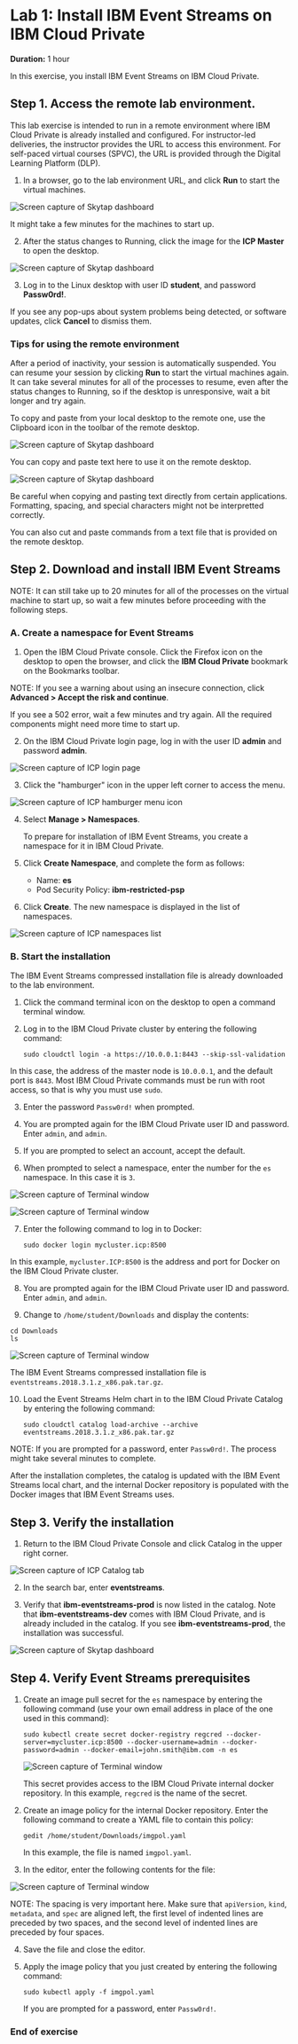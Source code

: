 # Lab 1: Install IBM Event Streams on IBM Cloud Private
**Duration:** 1 hour

In this exercise, you install IBM Event Streams on IBM Cloud Private.

## Step 1. Access the remote lab environment.

This lab exercise is intended to run in a remote environment where IBM Cloud Private is already installed and configured. For instructor-led deliveries, the instructor provides the URL to access this environment. For self-paced virtual courses (SPVC), the URL is provided through the Digital Learning Platform (DLP). 

1. In a browser, go to the lab environment URL, and click **Run** to start the virtual machines.

![Screen capture of Skytap dashboard](../Images/lab01-install1.png)

It might take a few minutes for the machines to start up. 

2. After the status changes to Running, click the image for the **ICP Master** to open the desktop.

![Screen capture of Skytap dashboard](../Images/lab01-install2.png)

3. Log in to the Linux desktop with user ID **student**, and password **Passw0rd!**.

If you see any pop-ups about system problems being detected, or software updates, click **Cancel** to dismiss them. 

### Tips for using the remote environment

After a period of inactivity, your session is automatically suspended. You can resume your session by clicking **Run** to start the virtual machines again. It can take several minutes for all of the processes to resume, even after the status changes to Running, so if the desktop is unresponsive, wait a bit longer and try again. 

To copy and paste from your local desktop to the remote one, use the Clipboard icon in the toolbar of the remote desktop.

![Screen capture of Skytap dashboard](../Images/clipboardIcon.png)

You can copy and paste text here to use it on the remote desktop.

![Screen capture of Skytap dashboard](../Images/clipboard.png)

Be careful when copying and pasting text directly from certain applications. Formatting, spacing, and special characters might not be interpretted correctly.

You can also cut and paste commands from a text file that is provided on the remote desktop.


## Step 2. Download and install IBM Event Streams

NOTE: It can still take up to 20 minutes for all of the processes on the virtual machine to start up, so wait a few minutes before proceeding with the following steps.

### A. Create a namespace for Event Streams

1. Open the IBM Cloud Private console. Click the Firefox icon on the desktop to open the browser, and click the **IBM Cloud Private** bookmark on the Bookmarks toolbar.
	
 NOTE: If you see a warning about using an insecure connection, click **Advanced > Accept the risk and continue**.
	
 If you see a 502 error, wait a few minutes and try again. All the required components might need more time to start up. 
	
2. 	On the IBM Cloud Private login page, log in with the user ID **admin** and password **admin**. 

 ![Screen capture of ICP login page](../Images/lab01-install3.png)

3. Click the "hamburger" icon in the upper left corner to access the menu.

 ![Screen capture of ICP hamburger menu icon](../Images/lab01-install4.png)

4. Select **Manage > Namespaces**. 

	To prepare for installation of IBM Event Streams, you create a namespace for it in IBM Cloud Private. 
	
5. Click **Create Namespace**, and complete the form as follows:

	* Name: **es**
	* Pod Security Policy: **ibm-restricted-psp**

6. Click **Create**. The new namespace is displayed in the list of namespaces. 

![Screen capture of ICP namespaces list](../Images/lab01-install5.png)

### B. Start the installation

The IBM Event Streams compressed installation file is already downloaded to the lab environment. 

1. Click the command terminal icon on the desktop to open a command terminal window.

2. Log in to the IBM Cloud Private cluster by entering the following command:

	`sudo cloudctl login -a https://10.0.0.1:8443 --skip-ssl-validation`
	
 In this case, the address of the master node is `10.0.0.1`, and the default port is `8443`. Most IBM Cloud Private commands must be run with root access, so that is why you must use `sudo`.

3. Enter the password `Passw0rd!` when prompted. 

4. 	You are prompted again for the IBM Cloud Private user ID and password. Enter `admin`, and `admin`. 	 

5. If you are prompted to select an account, accept the default.

6. When prompted to select a namespace, enter the number for the `es` namespace. In this case it is `3`.

 ![Screen capture of Terminal window](../Images/lab01-install6.png)

 ![Screen capture of Terminal window](../Images/lab01-install7.png)
 
7. Enter the following command to log in to Docker:

	`sudo docker login mycluster.icp:8500`
	
 In this example, `mycluster.ICP:8500` is the address and port for Docker on the IBM Cloud Private cluster. 
	
8. You are prompted again for the IBM Cloud Private user ID and password. Enter `admin`, and `admin`. 	

9. Change to `/home/student/Downloads` and display the contents:

 ```
cd Downloads
ls
```
 ![Screen capture of Terminal window](../Images/lab01-install8.png)	
 
 The IBM Event Streams compressed installation file is `eventstreams.2018.3.1.z_x86.pak.tar.gz`.
	
10. Load the Event Streams Helm chart in to the IBM Cloud Private Catalog by entering the following command:	

	`sudo cloudctl catalog load-archive --archive eventstreams.2018.3.1.z_x86.pak.tar.gz`

 NOTE: If you are prompted for a password, enter `Passw0rd!`. The process might take several minutes to complete.
 
After the installation completes, the catalog is updated with the IBM Event
Streams local chart, and the internal Docker repository is populated with the Docker images that IBM Event Streams uses. 

## Step 3. Verify the installation

1. Return to the IBM Cloud Private Console and click Catalog in the upper right corner.

 ![Screen capture of ICP Catalog tab](../Images/lab01-install9.png)	
 
2. In the search bar, enter **eventstreams**. 

3. Verify that **ibm-eventstreams-prod** is now listed in the catalog. Note that **ibm-eventstreams-dev** comes with IBM Cloud Private, and is already included in the catalog. If you see **ibm-eventstreams-prod**, the installation was successful.

![Screen capture of Skytap dashboard](../Images/lab01-install10.png)	

## Step 4. Verify Event Streams prerequisites

1. Create an image pull secret for the `es` namespace by entering the following command (use your own email address in place of the one used in this command):

	`sudo kubectl create secret docker-registry regcred --docker-server=mycluster.icp:8500 --docker-username=admin --docker-password=admin --docker-email=john.smith@ibm.com -n es`

	![Screen capture of Terminal window](../Images/lab01-install11.png)

	This secret provides access to the IBM Cloud Private internal docker repository. In this example, `regcred` is the name of the secret. 
	
2. Create an image policy for the internal Docker repository. Enter the following command to create a YAML file to contain this policy:

	`gedit /home/student/Downloads/imgpol.yaml`
	
	In this example, the file is named `imgpol.yaml`. 
	
3. In the editor, enter the following contents for the file:

 ![Screen capture of Terminal window](../Images/lab01-install12.png)

 NOTE: The spacing is very important here. Make sure that `apiVersion`, `kind`, `metadata`, and `spec` are aligned left, the first level of indented lines are preceded by two spaces, and the second level of indented lines are preceded by four spaces.
 
4. Save the file and close the editor.

5. Apply the image policy that you just created by entering the following command:

	`sudo kubectl apply -f imgpol.yaml`
	
	If you are prompted for a password, enter `Passw0rd!`.
	
### End of exercise
